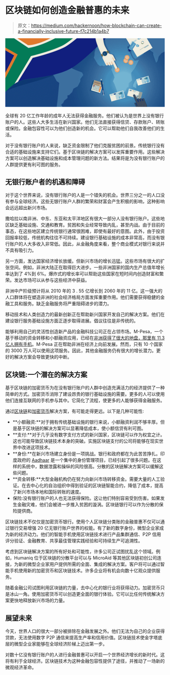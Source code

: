 # 区块链如何创造金融普惠的未来

> 原文：<https://medium.com/hackernoon/how-blockchain-can-create-a-financially-inclusive-future-f7c214b1a4b7>

![](img/b26d8ec7ecd263af3bf9719cef45e5ee.png)

全球有 20 亿工作年龄的成年人无法获得金融服务。他们被认为是世界上没有银行账户的人。这些人大多生活在新兴国家。他们无法直接获得信贷、存款账户、转账或保险。金融包容性可以为他们创造新的机会。它可以帮助他们自我改善他们的生活。

对于没有银行账户的人来说，缺乏资金限制了他们克服贫困的前景。传统银行没有合适的基础设施来支持它们。基于区块链的解决方案可以发挥重要作用。这些解决方案可以创造解决基础设施和成本管理问题的新方法。结果将是为没有银行账户的人群提供更有利可图的服务。

## **无银行账户者的机遇和障碍**

对于这个世界来说，没有银行账户的人是一个错失的机会。世界三分之一的人口没有参与全球经济。这些无银行账户人群的繁荣和财富会产生积极的影响，这种影响会远远超出新兴市场。

撒哈拉以南非洲、中东、东亚和太平洋地区有很大一部分人没有银行账户。这些地区缺乏基础设施、交通和教育。贫困和失业经常导致内乱，甚至内战。由于目前的事态，在这些地区建立传统银行通常很困难，即使有最好的意图。此外，由于投资回报率较低，传统机构往往不可持续。建设银行基础设施的成本非常高，而没有银行账户的人大多收入非常低。因此，从金融角度来看，整个商业模式对银行来说并不具有吸引力。

另一方面，发达国家经济增长放缓。但新兴市场的增长迅猛。这些市场有很大的扩张空间。例如，非洲大陆正在取得巨大进步。一些非洲国家的国内生产总值年增长率达到了 4%到 6%。爆炸式的增长率可以帮助这些国家在短时间内创造财富和繁荣。发达市场可以从参与这些经济中获益。

非洲中产阶级预计将从 2010 年的 3 . 55 亿增长到 2060 年的 11 亿。这一强大的人口群体将在塑造非洲的社会经济格局方面发挥重要作用。他们需要获得稳健的金融工具和服务。缺乏金融服务将严重阻碍进步的潜力。

移动技术和人类创造力的最新创新正在帮助新兴国家开发自己的解决方案。他们在建设银行服务基础设施方面正逐步取得进展。倡议往往是非传统的。

能够利用自己的灵活性创造新产品的金融科技公司正在占领市场。M-Pesa，一个基于移动的资金转移和小额融资应用，已经在[非洲获得了很大的地盘，那里有 11.3 亿人拥有手机](https://guardian.ng/technology/africas-mobile-phone-penetration-now-67/)。M-Pesa 正在帮助非洲在经济上向前发展。然而，只有 10 个国家的 3000 万人可以使用这项服务。因此，其他金融服务仍有很大的增长潜力。更好的解决方案会导致更快的中断。

## **区块链:一个潜在的解决方案**

基于区块链的加密货币为在没有银行账户的人群中创造充满活力的经济提供了一种简单的方式。加密货币消除了建设昂贵的银行基础设施的需要。更多的人可以使用他们连接互联网的手机参与其中。它简化了流程，使更多的人能够获得金融服务。

通过[区块链](https://hackernoon.com/tagged/blockchain)和[加密货币](https://hackernoon.com/tagged/cryptocurrency)解决方案，有可能走得更远。以下是几种可能性:

*   **小额融资:**对于拥有传统基础设施的银行来说，小额融资利润不够丰厚。但是基于区块链的解决方案可以显著降低成本，使小额信贷有利可图。
*   **支付:**对于几乎没有数字支付方式的新兴国家，区块链可以作为权宜之计。这也可能导致区块链技术本身的突破。实施区块链支付的公司将能够在现实世界中改进这项技术。
*   **身份:**在新兴市场建立身份是一项挑战。银行和政府都在为此苦苦挣扎。印度政府的 [Aadhaar](https://qz.com/1174285/aadhaar-indias-biometric-id-project-putting-the-identities-and-personal-data-of-millions-at-risk/) 是一个集中的身份管理项目，已经引起了很多问题。在这样的系统中，数据泄露和操纵的风险很高。分散的区块链解决方案可以缓解这些问题。
*   **资金转移:**大型金融机构仍在努力向新兴市场转移资金。需要大量的人工验证。在去中心化的自治组织中得到验证的区块链智能合约，降低了成本，提高了新兴市场本地和国际转账的速度。
*   保险:没有银行账户的人也无法获得保险。这让他们特别容易受到伤害。如果发生金融灾难，他们会被进一步推入贫困的漩涡。区块链银行可以作为分散的保险提供商。

区块链技术不仅仅是加密货币银行。使用个人区块链分类账的金融普惠不仅可以通过银行交易增强 20 亿无银行账户世界的权能。有了新的数字身份，微型企业家成为新的经济动力。他们的智能手机使用区块链技术进行产品集群通信、P2P 信用评分验证、金融教育、共享最佳管理实践经验和可持续生产可追溯性。

考虑到区块链解决方案的所有好处和可能性，许多公司正试图扰乱这个领域。例如，Humaniq 位于区块链的分散平台可以与 MicroAid 等其他区块链初创公司连接，为新的微型企业家用户提供所需的全面、集成的解决方案。客户将可以通过智能手机使用新的加密货币和区块链技术。许多企业将有机会向数十亿观众提供服务。

随着金融公司试图利用区块链的力量，去中心化的银行业将获得动力。加密货币只是冰山一角。使用加密货币可以创造更全面的银行体验。它可以比任何传统解决方案更快地释放新兴市场的力量。

## **展望未来**

今天，世界人口的很大一部分被排除在金融发展之外。他们无法为自己的企业获得贷款，无法使用数字 P2P 通信来提高生产率和信用价值。区块链技术使金字塔底层的微型企业家能够在全球经济阶梯上迈出第一步。

对数十亿没有银行账户的人进行金融普惠可以开启一个世界经济增长的新时代。这将有利于全球经济。区块链技术为这种金融包容性提供了途径，并推动了一场新的微观经济革命。